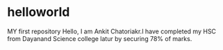 # helloworld
MY first repository
Hello, I am Ankit Chatoriakr.I have completed my HSC from Dayanand Science college latur by securing 78% of marks.

